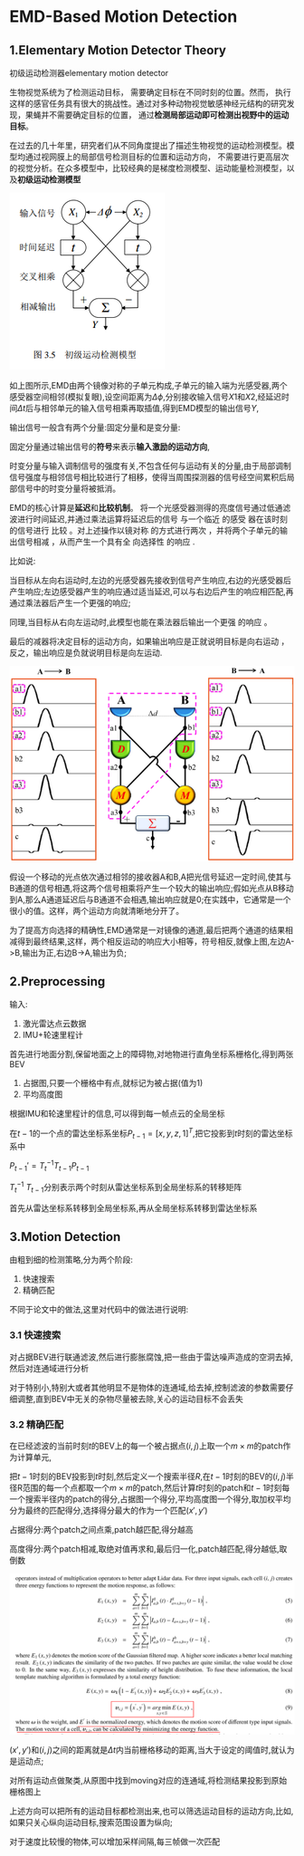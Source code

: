 # EMD-Based Motion Detection

## 1.Elementary Motion Detector Theory

初级运动检测器elementary motion detector

生物视觉系统为了检测运动目标， 需要确定目标在不同时刻的位置。然而， 执行这样的感官任务具有很大的挑战性。通过对多种动物视觉敏感神经元结构的研究发现，果蝇并不需要确定目标的位置， 通过**检测局部运动即可检测出视野中的运动目标**。

在过去的几十年里，研究者们从不同角度提出了描述生物视觉的运动检测模型。模型均通过视网膜上的局部信号检测目标的位置和运动方向， 不需要进行更高层次的视觉分析。在众多模型中，比较经典的是梯度检测模型、运动能量检测模型，以及**初级运动检测模型**

![image-20210808100637248](8.(王黎)无模型动态目标跟踪.assets/image-20210808100637248.png)

如上图所示,EMD由两个镜像对称的子单元构成,子单元的输入端为光感受器,两个感受器空间相邻(模拟复眼),设空间距离为$\Delta\phi$,分别接收输入信号$X1$和$X2$,经延迟时间$\Delta t$后与相邻单元的输入信号相乘再取插值,得到EMD模型的输出信号$Y$,

输出信号一般含有两个分量:固定分量和是变分量:

固定分量通过输出信号的**符号**来表示**输入激励的运动方向**,

时变分量与输入调制信号的强度有关,不包含任何与运动有关的分量,由于局部调制信号强度与相邻信号相比较进行了相移，使得当周围探测器的信号经空间累积后局部信号中的时变分量将被抵消。

EMD的核心计算是**延迟**和**比较机制**。
将一个光感受器测得的亮度信号通过低通滤波进行时间延迟,并通过乘法运算将延迟后的信号 与一个临近 的感受
器在该时刻的信号进行 比较 。对上述操作以镜对称 的方式进行两次 ，并将两个子单元的输出信号相减 ，从而产生一个具有全 向选择性 的响应 .

比如说:

当目标从左向右运动时,左边的光感受器先接收到信号产生响应,右边的光感受器后产生响应;左边感受器产生的响应通过适当延迟,可以与右边后产生的响应相匹配,再通过乘法器后产生一个更强的响应;

同理,当目标从右向左运动时,此模型也能在乘法器后输出一个更强 的响应 。

最后的减器将决定目标的运动方向，如果输出响应是正就说明目标是向右运动 ，反之，输出响应是负就说明目标是向左运动.

<img src="8.(王黎)无模型动态目标跟踪.assets/image-20210808113737958.png" alt="image-20210808113737958" style="zoom:80%;" />

假设一个移动的光点依次通过相邻的接收器A和B,A把光信号延迟一定时间,使其与B通道的信号相遇,将这两个信号相乘将产生一个较大的输出响应;假如光点从B移动到A,那么A通道延迟后与B通道不会相遇,输出响应就是0;在实践中，它通常是一个很小的值。这样，两个运动方向就清晰地分开了。

为了提高方向选择的精确性,EMD通常是一对镜像的通道,最后把两个通道的结果相减得到最终结果,这样，两个相反运动的响应大小相等，符号相反,就像上图,左边A->B,输出为正,右边B->A,输出为负;

## 2.Preprocessing

输入:

1. 激光雷达点云数据
2. IMU+轮速里程计

首先进行地面分割,保留地面之上的障碍物,对地物进行直角坐标系栅格化,得到两张BEV

1. 占据图,只要一个栅格中有点,就标记为被占据(值为1)
2. 平均高度图

根据IMU和轮速里程计的信息,可以得到每一帧点云的全局坐标

在$t-1$的一个点的雷达坐标系坐标$P_{t-1}=[x,y,z,1]^T$,把它投影到$t$时刻的雷达坐标系中

$P_{t-1}'=T_t^{-1}T_{t-1}P_{t-1}$

$T_t^{-1}\ T_{t-1}$分别表示两个时刻从雷达坐标系到全局坐标系的转移矩阵

首先从雷达坐标系转移到全局坐标系,再从全局坐标系转移到雷达坐标系

## 3.Motion Detection

由粗到细的检测策略,分为两个阶段:

1. 快速搜索
2. 精确匹配

不同于论文中的做法,这里对代码中的做法进行说明:

### 3.1 快速搜索

对占据BEV进行联通滤波,然后进行膨胀腐蚀,把一些由于雷达噪声造成的空洞去掉,然后对连通域进行分析

对于特别小,特别大或者其他明显不是物体的连通域,给去掉,控制滤波的参数需要仔细调整,直到BEV中无关的杂物尽量被去除,关心的运动目标不会丢失



### 3.2 精确匹配

在已经滤波的当前时刻$t$的BEV上的每一个被占据点$(i,j)$上取一个$m\times m$的patch作为计算单元,

把$t-1$时刻的BEV投影到$t$时刻,然后定义一个搜索半径$R$,在$t-1$时刻的BEV的$(i,j)$半径R范围的每一个点都取一个$m\times m$的patch,然后计算$t$时刻的patch和$t-1$时刻每一个搜索半径内的patch的得分,占据图一个得分,平均高度图一个得分,取加权平均分为最终的匹配得分,选择得分最大的作为一个匹配$(x',y')$

占据得分:两个patch之间点乘,patch越匹配,得分越高

高度得分:两个patch相减,取绝对值再求和,最后归一化,patch越匹配,得分越低,取倒数

![image-20210808164404243](8.(王黎)无模型动态目标跟踪.assets/image-20210808164404243.png)

$(x',y')$和$(i,j)$之间的距离就是$\Delta t$内当前栅格移动的距离,当大于设定的阈值时,就认为是运动点;

对所有运动点做聚类,从原图中找到moving对应的连通域,将检测结果投影到原始栅格图上



上述方向可以把所有的运动目标都检测出来,也可以筛选运动目标的运动方向,比如,如果只关心纵向运动目标,搜索范围设置为纵向;

对于速度比较慢的物体,可以增加采样间隔,每三帧做一次匹配

